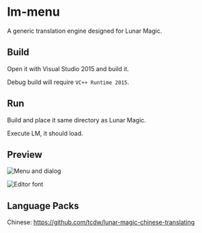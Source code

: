 # lm-menu
A generic translation engine designed for Lunar Magic.

## Build
Open it with Visual Studio 2015 and build it.

Debug build will require `VC++ Runtime 2015`.

## Run
Build and place it same directory as Lunar Magic.

Execute LM, it should load.

## Preview
![Menu and dialog](https://i.imgur.com/OWsO2n8.png)

![Editor font](https://i.imgur.com/h0iphRt.png)

## Language Packs
Chinese: https://github.com/tcdw/lunar-magic-chinese-translating

